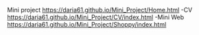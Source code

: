 Mini project      https://daria61.github.io/Mini_Project/Home.html
-CV               https://daria61.github.io/Mini_Project/CV/index.html
-Mini Web         https://daria61.github.io/Mini_Project/Shoppy/index.html